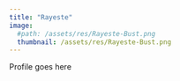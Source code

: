 ```yaml
---
title: "Rayeste"
image:
  #path: /assets/res/Rayeste-Bust.png
  thumbnail: /assets/res/Rayeste-Bust.png
---
```


Profile goes here